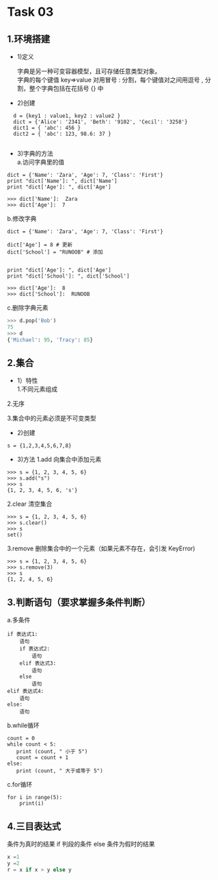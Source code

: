 Task 03
==============
1.环境搭建
--------------
* 1)定义

  字典是另一种可变容器模型，且可存储任意类型对象。  
  字典的每个键值 key=>value 对用冒号 : 分割，每个键值对之间用逗号 , 分割，整个字典包括在花括号 {} 中

* 2)创建
```
  d = {key1 : value1, key2 : value2 }     
  dict = {'Alice': '2341', 'Beth': '9102', 'Cecil': '3258'} 
  dict1 = { 'abc': 456 }   
  dict2 = { 'abc': 123, 98.6: 37 }  
 
```

* 3)字典的方法  
a.访问字典里的值
```
dict = {'Name': 'Zara', 'Age': 7, 'Class': 'First'}
print "dict['Name']: ", dict['Name']
print "dict['Age']: ", dict['Age']

>>> dict['Name']:  Zara
>>> dict['Age']:  7
```
b.修改字典
```
dict = {'Name': 'Zara', 'Age': 7, 'Class': 'First'}
 
dict['Age'] = 8 # 更新
dict['School'] = "RUNOOB" # 添加
 
 
print "dict['Age']: ", dict['Age']
print "dict['School']: ", dict['School']

>>> dict['Age']:  8
>>> dict['School']:  RUNOOB
```
c.删除字典元素
```python
>>> d.pop('Bob')
75
>>> d
{'Michael': 95, 'Tracy': 85}
```
2.集合
----------------
* 1）特性  
1.不同元素组成   

2.无序   

3.集合中的元素必须是不可变类型  

* 2)创建
```
s = {1,2,3,4,5,6,7,8}
```

* 3)方法
1.add 向集合中添加元素  
```
>>> s = {1, 2, 3, 4, 5, 6}
>>> s.add("s")
>>> s
{1, 2, 3, 4, 5, 6, 's'}
```
2.clear 清空集合
```
>>> s = {1, 2, 3, 4, 5, 6}
>>> s.clear()
>>> s
set()
```
3.remove 删除集合中的一个元素（如果元素不存在，会引发 KeyError)
```
>>> s = {1, 2, 3, 4, 5, 6}
>>> s.remove(3)
>>> s
{1, 2, 4, 5, 6}
```

3.判断语句（要求掌握多条件判断）   
---------------- 
a.多条件
```
if 表达式1:
    语句
    if 表达式2:
        语句
    elif 表达式3:
        语句
    else
        语句
elif 表达式4:
    语句
else:
    语句
```
b.while循环
```
count = 0
while count < 5:
   print (count, " 小于 5")
   count = count + 1
else:
   print (count, " 大于或等于 5")
```
c.for循环
```
for i in range(5):
    print(i)
 ```
4.三目表达式
----------------
条件为真时的结果 if 判段的条件 else 条件为假时的结果 
```python
x =1
y =2
r = x if x > y else y
```




